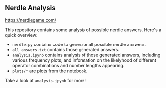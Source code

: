 ## Nerdle Analysis

https://nerdlegame.com/

This repository contains some analysis of possible nerdle answers. Here's a quick overview:
- `nerdle.py` contains code to generate all possible nerdle answers.
- `all_answers.txt` contains those generated answers.
- `analysis.ipynb` contains analysis of those generated answers, including various frequency plots, and information on the likelyhood of different operator combinations and number lengths appearing.
- `plots/*` are plots from the notebook.

Take a look at `analysis.ipynb` for more!